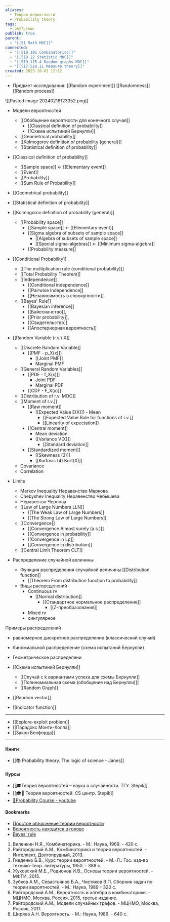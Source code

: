 ```yaml
---
aliases:
  - Теория вероятности
  - Probability theory
tags:
  - pkm🏷/moc
publish: true
parent:
  - "[[51 Math MOC]]"
connected:
  - "[[519.101 Combinatorics]]"
  - "[[519.22 Statistic MOC]]"
  - "[[519.175.4 Random graphs MOC]]"
  - "[[517.518.11 Measure theory]]"
created: 2023-10-01 12:12
---
```

   - Предмет исследования:  [[Random experiment]]  [[Randomness]] [[Random process]]

![[Pasted image 20240216123352.png]]

- Модели вероятностей
	- [[Обобщение вероятности для конечного случая]]
		- [[Classical definition of probability]]
		- [[Схема испытиний Бернулли]]
	- [[Geometrical probability]]
	- [[Kolmogorov definition of probability (general)]]
	- [[Statistical definition of probability]]

- [[Classical definition of probability]]
	- [[Sample space]] <- [[Elementary event]]
	- [[Event]]
	- [[Probability]]
	- [[Sum Rule of Probability]]
- [[Geometrical probability]]
- [[Statistical definition of probability]]
- [[Kolmogorov definition of probability (general)]]
	- [[Probability space]]
		- [[Sample space]] <- [[Elementary event]]
		- [[Sigma algebra of subsets of sample space]]
			- [[Algebra of subsets of sample space]]
			- [[Special sigma-algebras]] <- [[Minimum sigma-algebra]]
		- [[Probability measure]]

- [[Conditional Probability]] 
	- [[The multiplication rule (conditional probability)]]
	- [[Total Probability Theorem]]
	- [[Independence]]
		- [[Conditional independence]]
		- [[Pairwise Independence]]
		- [[Независимость в совокупности]]
	- [[Bayes' Rule]]
		- [[Bayesian inference]]
		- [[Байесианство]],
		- [[Prior probability]],
		- [[Свидетельство]]
		- [[Апостериорная вероятность]]


- [[Random Variable (r.v.) X]]
	- [[Discrete Random Variable]]
		- [[PMF - p_X(x)]]
			- [[Joint PMF]]
			- Marginal PMF
	- [[General Random Variables]]
		- [[PDF - f_X(x)]]
			- Joint PDF
			- Marginal PDF
		- [[CDF - F_X(x)]]
	- [[Distribution of r.v. MOC]]
	- [[Moment of r.v.]]
		- [[Raw moment]]
			- [[Expected Value E(X)]]  - Mean
				- [[Expected Value Rule for functions of r.v.]]
				- [[Linearity of expectation]]
		- [[Central moment]]
			- Mean deviation
			- [[Variance V(X)]]
				- [[Standard deviation]]
		- [[Standardized moment]]
			- [[Skewness (3)]]
			- [[Kurtosis (4) Kurt(X)]]
	- Covariance
	- Correlation

- Limits
	- Markov Inequality Неравенство Маркова
	- Chebyshev Inequality Неравенство Чебышева
	- Неравество Чернова
	- [[Law of Large Numbers LLN]]
		- [[The Weak Law of Large Numbers]]
		- [[The Strong Law of Large Numbers]]
	- [[Convergence]]
		- [[Convergence Almost surely (a.s.)]] 
		- [[Convergence in probability]] 
		- [[Convergence in Lp]] 
		- [[Convergence in distribution]]
	- [[Central Limit Theorem CLT]] 






- Распределение случайной величины 
	- Функция распределения случайной величины [[Distribution function]]
		- [[Theorem From distribution function to probability]]
	- Виды распределений
		- Continuous rv
			- [[Normal distribution]]
				- [[Стандартное нормальное распределение]]
					- [[Z-преобразования]]
		- Mixed rv
		- сингулярное

Примеры распределений
- равномерное дискретное распределение (классический случай)
- биномиальной распределение (схема испытаний Бернулли)
- Геометрическое распределени 

- [[Схема испытиний Бернулли]]
	- [[Случай с k вариантами успеха для схемы Бернулли]]
	- [[Полиномиальная схема (обобщение над Бернулли)]]
	- [[Random Graph]] 




- [[Random vector]]




- [[Indicator function]]


---


- [[Explore-exploit problem]]
- [[Парадокс Монти-Холла]]
- [[Закон Бенфорда]]


---
#### Книги
- [[📚 Probability theory. The logic of science - Janes]]

#### Курсы
- [[🎓Теория вероятностей – наука о случайности. ТГУ. Stepik]]
- [[🎓🌰 Теория вероятностей. CS центр. Stepik]]
- [🎥Probability Course - youtube](https://www.youtube.com/channel/UCITVu6N08ljfYjuP98nXsLA/playlists)

#### Bookmarks
- [Простое объяснение теории вероятности](https://habr.com/ru/post/408775/)
- [Вероятность находится в голове](https://lesswrong.ru/w/%D0%92%D0%B5%D1%80%D0%BE%D1%8F%D1%82%D0%BD%D0%BE%D1%81%D1%82%D1%8C_%D0%BD%D0%B0%D1%85%D0%BE%D0%B4%D0%B8%D1%82%D1%81%D1%8F_%D0%B2_%D0%B3%D0%BE%D0%BB%D0%BE%D0%B2%D0%B5)
- [Bayes' rule](https://arbital.com/p/bayes_rule/)



1. Виленкин Н.Я., Комбинаторика. - М.: Наука, 1969. - 420 с.  
2. Райгородский А.М., Комбинаторика и теория вероятностей. - Интеллект, Долгопрудный, 2013.  
3. Гнеденко Б.В., Курс теории вероятностей. - М.-Л.: Гос. изд-во технико-теор. литературы, 1950. - 388 с.  
4. Жуковский М.Е., Родионов И.В., Основы теории вероятностей. - МФТИ, 2015.  
5. Зубков А.М., Севастьянов Б.А., Чистяков В.П. Сборник задач по теории вероятностей. - М.: Наука, 1989 - 320 c.  
6. Райгородский А.М., Вероятность и алгебра в комбинаторике. - МЦНМО, Москва, Россия, 2015, третье издание.  
7. Райгородский А.М., Модели случайных графов. - МЦНМО, Москва, Россия, 2011.  
8. Ширяев А.Н. Вероятность. - М.: Наука, 1989. - 640 с.